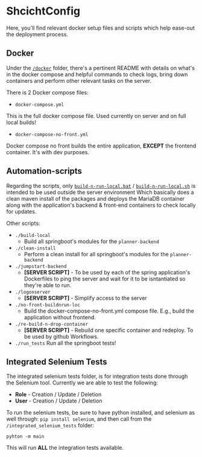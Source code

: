 # ShcichtConfig

Here, you'll find relevant docker setup files and scripts which help ease-out the deployment process.

## Docker
Under the [`/docker`](./docker/) folder, there's a pertinent README with details on what's in the docker compose and helpful commands to check logs, bring down containers and perform other relevant tasks on the server.

There is 2 Docker compose files:
- `docker-compose.yml`

This is the full docker compose file. Used currently on server and on full local builds!

- `docker-compose-no-front.yml`

Docker compose no front builds the entire application, **EXCEPT** the frontend container. It's with dev purposes.

## Automation-scripts
Regarding the scripts, only [`build-n-run-local.bat`](./schichtconfig/automation-scripts/build-n-run-local.bat) / [`build-n-run-local.sh`](./schichtconfig/automation-scripts/build-n-run-local.sh) is intended to be used outside the server environment Which basically does a clean maven install of the packages and deploys the MariaDB container along with the application's backend & front-end containers to check locally for updates.

Other scripts:
- `./build-local`
    - Build all springboot's modules for the `planner-backend`
- `./clean-install`
    - Perform a clean install for all springboot's modules for the `planner-backend`
- `./jumpstart-backend`
    - **[SERVER SCRIPT]** - To be used by each of the spring application's Dockerfiles to ping the server and wait for it to be isntantiated so they're able to run.
- `./logonserver`
    - **[SERVER SCRIPT]** - Simplify access to the server
- `./no-front-buildnrun-loc`
    - Build the docker-compose-no-front.yml compose file. E.g., build the application without frontend.
- `./re-build-n-drop-container`
    - **[SERVER SCRIPT]** - Rebuild one specific container and redeploy. To be used by github Workflows.
- `./run_tests`
Run all the springboot tests!

## Integrated Selenium Tests
The integrated selenium tests folder, is for integration tests done through the Selenium tool.
Currently we are able to test the following:

- **Role** - Creation / Update / Deletion
- **User** - Creation / Update / Deletion

To run the selenium tests, be sure to have python installed, and selenium as well through: `pip install selenium`, and then call from the `/integrated_selenium_tests` folder:

```
pyhton -m main
```

This will run **ALL** the integration tests available.